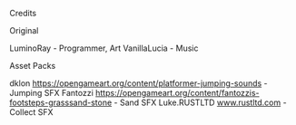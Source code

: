 Credits

Original

LuminoRay - Programmer, Art
VanillaLucia - Music


Asset Packs

dklon https://opengameart.org/content/platformer-jumping-sounds - Jumping SFX
Fantozzi https://opengameart.org/content/fantozzis-footsteps-grasssand-stone - Sand SFX
Luke.RUSTLTD www.rustltd.com - Collect SFX


